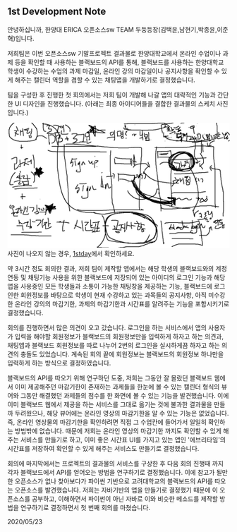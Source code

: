 ## 1st Development Note

안녕하십니까, 한양대 ERICA 오픈소스sw TEAM 두둥등장(김택윤,남현기,박종윤,이준혁)입니다.

저희팀은 이번 오픈소스sw 기말프로젝트 결과물로 한양대학교에서 온라인 수업이나 과제 등을 확인할 때 사용하는 블랙보드의 API를 통해,
블랙보드를 사용하는 한양대학교 학생이 수강하는 수업의 과제 마감일, 온라인 강의 마감일이나 공지사항을 확인할 수 있게 해주는 캘린더 역할을
겸할 수 있는 채팅앱을 개발하기로 결정했습니다.

팀을 구성한 후 진행한 첫 회의에서는 저희 팀이 개발해 나갈 앱의 대략적인 기능과 간단한 UI 디자인을 진행했습니다.
(아래는 최종 아이디어들을 결합한 결과물의 스케치 사진입니다.)

![1stpicture](https://github.com/bnbong/awesomechatappdev/blob/master/docs/1stday.png)
사진이 나오지 않는 경우, [1stday](https://github.com/bnbong/awesomechatappdev/blob/master/docs/1stday.png)에서 확인하세요.

약 3시간 정도 회의한 결과, 저희 팀이 제작할 앱에서는 해당 학생의 블랙보드와의 계정연동 및 채팅기능 사용을 위한 블랙보드에 저장되어 있는
아이디의 로그인 기능과 해당 앱을 사용중인 모든 학생들과 소통이 가능한 채팅창을 제공하는 기능, 블랙보드에 로그인한 회원정보를 바탕으로
학생이 현재 수강하고 있는 과목들의 공지사항, 아직 미수강한 온라인 강의의 마감기한, 과제의 마감기한과 시간표를 알려주는 기능을 포함시키기로 결정했습니다.

회의를 진행하면서 많은 의견이 오고 갔습니다. 로그인을 하는 서비스에서 앱의 사용자가 입력을 해야할 회원정보가 블랙보드의 회원정보만을 입력하게 하자고 하는 의견과, 채팅앱과 블랙보드 회원정보를 따로 나누어 2번의 로그인을 실시하게끔 하자고 하는 의견의 충돌도 있었습니다. 계속된 회의 끝에 회원정보는
블랙보드의 회원정보 하나만을 입력하게 하는 방식으로 결정하였습니다.

블랙보드의 API를 따오기 위해 연구하던 도중, 저희는 그동안 잘 몰랐던 블랙보드 웹에서 이미 제공해주던 마감기한이 존재하는 과제들을 한눈에 볼 수 있는
캘린더 형식의 뷰어와 그동안 해결했던 과제들의 점수를 한 화면에 볼 수 있는 기능을 발견했습니다. 이에 이미 블랙보드 웹에서 제공을 하는 서비스를 그대로 옮기는 것에 불과한 결과물을 만들까 두려웠으나, 해당 뷰어에는 온라인 영상의 마감기한을 알 수 있는 기능은 없었습니다. 즉, 온라인 영상물의 마감기한을 확인하려면 직접 그 수업칸에 들어가서 일일히 확인하는 방법밖에 없습니다. 때문에 저희는 온라인 영상의 마감기한 까지도 확인할 수 있게 해주는
서비스를 만들기로 하고, 이미 좋은 시간표 UI를 가지고 있는 앱인 '에브리타임'의 시간표를 저장하여 확인할 수 있게 해주는 서비스도 만들기로 결정했습니다.

회의에 마지막에서는 프로젝트의 결과물의 서비스를 구상한 후 다음 회의 진행때 까지 각자 블랙보드에서 API를 얻어오는 방법을 연구하기로 결정했습니다.
이에 참고가 될만한 오픈소스가 없나 찾아보다가 파이썬 기반으로 고려대학교의 블랙보드의 API를 따오는 오픈소스를 발견했습니다. 저희는 자바기반의
앱을 만들기로 결정했기 때문에 이 오픈소스를 공부하고, 이해하면서 파이썬이 아닌 자바로 이와 비슷한 메소드를 제작할 방법을 연구하기로 결정하면서 첫 번째 회의를 마쳤습니다.

2020/05/23
